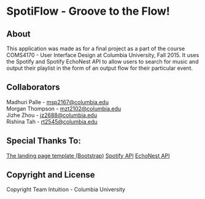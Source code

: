 # SpotiFlow - Groove to the Flow!

## About

This application was made as for a final project as a part of the course COMS4170 - User Interface Design at Columbia University, Fall 2015. It uses the Spotify and Spotify EchoNest API to allow users to search for music and output their playlist in the form of an output flow for their particular event.

## Collaborators

Madhuri Palle - msp2167@columbia.edu <br />
Morgan Thompson - mzt2102@columbia.edu <br />
Jizhe Zhou - jz2688@columbia.edu <br />
Rishina Tah - rt2545@columbia.edu <br />

## Special Thanks To:

[The landing page template (Bootstrap)](http://startbootstrap.com/template-overviews/landing-page/)
[Spotify API](https://developer.spotify.com/web-api/)
[EchoNest API](http://developer.echonest.com)

## Copyright and License
Copyright Team Intuition - Columbia University
